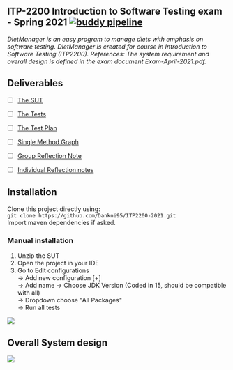 ## ITP-2200 Introduction to Software Testing exam - Spring 2021 [![buddy pipeline](https://app.buddy.works/danielkn/itp2200/pipelines/pipeline/319726/badge.svg?token=006b395dd8acf3c595b81beac5ea06b59a26b76f03206de6d52f9f130510a84e "buddy pipeline")](https://app.buddy.works/danielkn/itp2200/pipelines/pipeline/319726)
_DietManager is an easy program to manage diets with emphasis on software testing. DietManager is created for course in Introduction to Software Testing (ITP2200). References: The system requirement and overall design is defined in the exam document Exam-April-2021.pdf._

## Deliverables
- [ ] [The SUT](/src/main/java/)
- [ ] [The Tests](/src/test/java/)
- [ ] [The Test Plan](https://github.com/Dankni95/ITP2200-2021/blob/master/Documentation/Project%20plan.pdf)
- [ ] [Single Method Graph](/Documentation/Graph.pdf)
- [ ] [Group Reflection Note](/Documentation/Reflection%20note.pdf)
- [ ] [Individual Reflection notes](/Documentation/Individual%20reflection%20notes/)


## Installation
Clone this project directly using:<br /> 
` git clone https://github.com/Dankni95/ITP2200-2021.git `<br /> 
Import maven dependencies if asked.
### Manual installation
1. Unzip the SUT
2. Open the project in your IDE
3. Go to Edit configurations <br /> 
-> Add new configuration [+] <br /> 
-> Add name -> Choose JDK Version (Coded in 15, should be compatible with all) <br /> 
-> Dropdown choose "All Packages"<br /> 
-> Run all tests<br /> 

![](https://i.imgur.com/yvMcjD5.png)




## Overall System design<br /> 
![](https://i.imgur.com/HTTCcSe.png)
